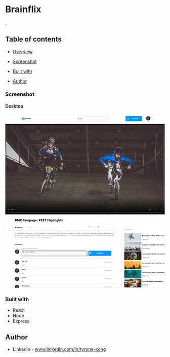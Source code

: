# Brainflix

.

## Table of contents

- [Overview](#overview)

- [Screenshot](#screenshot)

- [Built with](#built-with)
 
- [Author](#author)




### Screenshot

#### Desktop

![](./images/brainflix.png)





### Built with

- React
- Node
- Express




## Author

- Linkedin - www.linkedin.com/in/tyrone-kong
